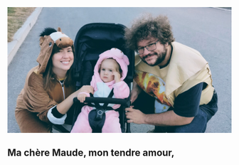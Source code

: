 
![Maude, Marguerite et Alex à l'halloween](/assets/maude_maggie_alex.jpg)

## Ma chère Maude, mon tendre amour,
